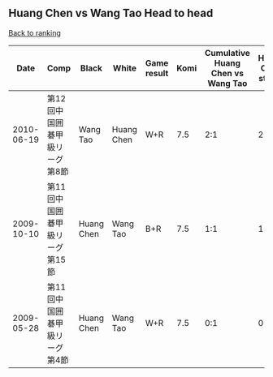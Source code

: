 ## Huang Chen vs Wang Tao Head to head

[Back to ranking](../../index.md)




| **Date** | **Comp** | **Black** | **White** | **Game result** | **Komi** | **Cumulative Huang Chen vs Wang Tao** | **Huang Chen streak** | **Wang Tao streak** | 
| --- | --- | --- | --- | --- | --- | --- | --- | --- |
| 2010-06-19 | 第12回中国囲碁甲級リーグ第8節 | Wang Tao | Huang Chen | W+R | 7.5 | 2:1 | 2 | 0 | 
| 2009-10-10 | 第11回中国囲碁甲級リーグ第15節 | Huang Chen | Wang Tao | B+R | 7.5 | 1:1 | 1 | 0 | 
| 2009-05-28 | 第11回中国囲碁甲級リーグ第4節 | Huang Chen | Wang Tao | W+R | 7.5 | 0:1 | 0 | 1 |




